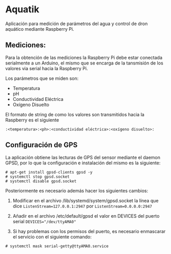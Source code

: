 Aquatik
=======

Aplicación para medición de parámetros del agua y control de dron aquático mediante
Raspberry Pi.

Mediciones:
-----------

Para la obtención de las mediciones la Raspberry Pi debe estar conectada serialmente
a un Arduino, el mismo que se encarga de la tansmisión de los valores via serial hacia la
Raspberry Pi.

Los parámetros que se miden son:

- Temperatura
- pH
- Conductividad Eléctrica
- Oxígeno Disuelto

El formato de string de como los valores son transmitidos hacia la Raspberry es el siguiente

`:<temperatura>:<ph>:<conductividad eléctrica>:<oxígeno disuelto>:`


Configuración de GPS
--------------------

La aplicación obtiene las lecturas de GPS del sensor mediante el daemon GPSD, por
lo que la configuración e instalación del mismo es la siguiente:

``` {.sourceCode .bash}
# apt-get install gpsd-clients gpsd -y
# systemctl stop gpsd.socket
# systemctl disable gpsd.socket
```
Posteriormente es necesario además hacer los siguientes cambios:

1. Modificar en el archivo /lib/systemd/system/gpsd.socket la línea que
dice `ListenStream=127.0.0.1:2947` por `ListenStream=0.0.0.0:2947`

2. Añadir en el archivo /etc/default/gpsd el valor en DEVICES del puerto serial
`DEVICES="/dev/ttyAMA0"`

3. Si hay problemas con los permisos del puerto, es necesario enmascarar el
servicio con el siguiente comando:

``` {.sourceCode .bash}
# systemctl mask serial-getty@ttyAMA0.service
```



